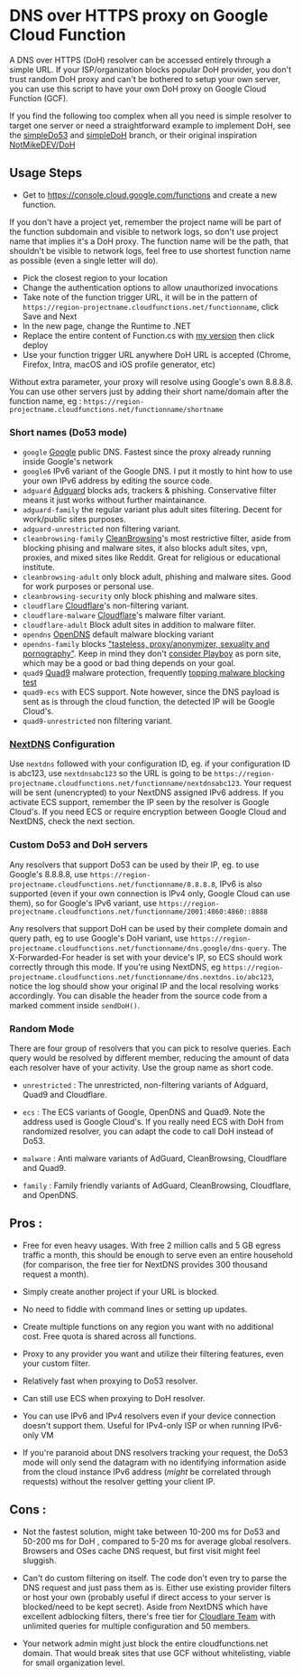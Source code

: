 # DNS over HTTPS proxy on Google Cloud Function
A DNS over HTTPS (DoH) resolver can be accessed entirely through a simple URL. If your ISP/organization blocks popular DoH provider, you don't trust random DoH proxy and can't be bothered to setup your own server, you can use this script to have your own DoH proxy on Google Cloud Function (GCF).

If you find the following too complex when all you need is simple resolver to target one server or need a straightforward example to implement DoH, see the [simpleDo53](https://github.com/tina-hello/doh-gcf/tree/simpleDo53) and [simpleDoH](https://github.com/tina-hello/doh-gcf/tree/simpleDoH) branch, or their original inspiration [NotMikeDEV/DoH](https://github.com/NotMikeDEV/DoH)

## Usage Steps

* Get to https://console.cloud.google.com/functions and create a new function. 

If you don't have a project yet, remember the project name will be part of the function subdomain and visible to network logs, so don't use project name that implies it's a DoH proxy. The function name will be the path, that shouldn't be visible to network logs, feel free to use shortest function name as possible (even a single letter will do).

* Pick the closest region to your location
* Change the authentication options to allow unauthorized invocations
* Take note of the function trigger URL, it will be in the pattern of `https://region-projectname.cloudfunctions.net/functionname`, click Save and Next
* In the new page, change the Runtime to .NET
* Replace the entire content of Function.cs with [my version](/Function.cs) then click deploy
* Use your function trigger URL anywhere DoH URL is accepted (Chrome, Firefox, Intra, macOS and iOS profile generator, etc)

Without extra parameter, your proxy will resolve using Google's own 8.8.8.8. You can use other servers just by adding their short name/domain after the function name, eg : `https://region-projectname.cloudfunctions.net/functionname/shortname`

### Short names (Do53 mode)

* `google` [Google](https://developers.google.com/speed/public-dns) public DNS. Fastest since the proxy already running inside Google's network
* `google6` IPv6 variant of the Google DNS. I put it mostly to hint how to use your own IPv6 address by editing the source code.
* `adguard` [Adguard](http://adguard.com/) blocks ads, trackers & phishing. Conservative filter means it just works without further maintainance.
* `adguard-family` the regular variant plus adult sites filtering. Decent for work/public sites purposes.
* `adguard-unrestricted` non filtering variant.
* `cleanbrowsing-family` [CleanBrowsing](https://cleanbrowsing.org/)'s most restrictive filter, aside from blocking phising and malware sites, it also blocks adult sites, vpn, proxies, and mixed sites like Reddit. Great for religious or educational institute.
* `cleanbrowsing-adult` only block adult, phishing and malware sites. Good for work purposes or personal use.
* `cleanbrowsing-security` only block phishing and malware sites.
* `cloudflare` [Cloudflare](https://blog.cloudflare.com/dns-resolver-1-1-1-1/)'s non-filtering variant.
* `cloudflare-malware` [Cloudflare](https://blog.cloudflare.com/introducing-1-1-1-1-for-families/)'s malware filter variant.
* `cloudflare-adult` Block adult sites in addition to malware filter.
* `opendns` [OpenDNS](https://support.opendns.com/hc/en-us/articles/227986707-Understanding-Malware-and-how-OpenDNS-helps) default malware blocking variant
* `opendns-family` blocks ["tasteless, proxy/anonymizer, sexuality and pornography"](https://support.opendns.com/hc/en-us/articles/228006487-FamilyShield-Router-Configuration-Instructions). Keep in mind they don't [consider Playboy](https://domain.opendns.com/playboy.com) as porn site, which may be a good or bad thing depends on your goal.
* `quad9` [Quad9](https://www.quad9.net/) malware protection, frequently [topping malware blocking test](https://www.quad9.net/dns-blocking-effectiveness-recent-independent-tests/)
* `quad9-ecs` with ECS support. Note however, since the DNS payload is sent as is through the cloud function, the detected IP will be Google Cloud's.
* `quad9-unrestricted` non filtering variant.

### [NextDNS](http://nextdns.io/) Configuration

Use `nextdns` followed with your configuration ID, eg. if your configuration ID is abc123, use `nextdnsabc123` so the URL is going to be `https://region-projectname.cloudfunctions.net/functionname/nextdnsabc123`. Your request will be sent (unencrypted) to your NextDNS assigned IPv6 address. If you activate ECS support, remember the IP seen by the resolver is Google Cloud's. If you need ECS or require encryption between Google Cloud and NextDNS, check the next section.

### Custom Do53 and DoH servers

Any resolvers that support Do53 can be used by their IP, eg. to use Google's 8.8.8.8, use `https://region-projectname.cloudfunctions.net/functionname/8.8.8.8`, IPv6 is also supported (even if your own connection is IPv4 only, Google Cloud can use them), so for Google's IPv6 variant, use `https://region-projectname.cloudfunctions.net/functionname/2001:4860:4860::8888`

Any resolvers that support DoH can be used by their complete domain and query path, eg to use Google's DoH variant, use `https://region-projectname.cloudfunctions.net/functionname/dns.google/dns-query`. The X-Forwarded-For header is set with your device's IP, so ECS should work correctly through this mode. If you're using NextDNS, eg `https://region-projectname.cloudfunctions.net/functionname/dns.nextdns.io/abc123`, notice the log should show your original IP and the local resolving works accordingly. You can disable the header from the source code from a marked comment inside `sendDoH()`.

### Random Mode

There are four group of resolvers that you can pick to resolve queries. Each query would be resolved by different member, reducing the amount of data each resolver have of your activity. Use the group name as short code.

* `unrestricted` : The unrestricted, non-filtering variants of Adguard, Quad9 and Cloudflare.

* `ecs` : The ECS variants of Google, OpenDNS and Quad9. Note the address used is Google Cloud's. If you really need ECS with DoH from randomized resolver, you can adapt the code to call DoH instead of Do53.

* `malware` : Anti malware variants of AdGuard, CleanBrowsing, Cloudflare and Quad9.

* `family` : Family friendly variants of AdGuard, CleanBrowsing, Cloudflare, and OpenDNS.

## Pros :

* Free for even heavy usages. With free 2 million calls and 5 GB egress traffic a month, this should be enough to serve even an entire household (for comparison, the free tier for NextDNS provides 300 thousand request a month).

* Simply create another project if your URL is blocked.

* No need to fiddle with command lines or setting up updates.

* Create multiple functions on any region you want with no additional cost. Free quota is shared across all functions.

* Proxy to any provider you want and utilize their filtering features, even your custom filter.

* Relatively fast when proxying to Do53 resolver.

* Can still use ECS when proxying to DoH resolver.

* You can use IPv6 and IPv4 resolvers even if your device connection doesn't support them. Useful for IPv4-only ISP or when running IPv6-only VM

* If you're paranoid about DNS resolvers tracking your request, the Do53 mode will only send the datagram with no identifying information aside from the cloud instance IPv6 address (*might* be correlated through requests) without the resolver getting your client IP.

## Cons :

* Not the fastest solution, might take between 10-200 ms for Do53 and 50-200 ms for DoH , compared to 5-20 ms for average global resolvers. Browsers and OSes cache DNS request, but first visit might feel sluggish.

* Can't do custom filtering on itself. The code don't even try to parse the DNS request and just pass them as is. Either use existing provider filters or host your own (probably useful if direct access to your server is blocked/need to be kept secret). Aside from NextDNS which have excellent adblocking filters, there's free tier for [Cloudlare Team](https://www.cloudflare.com/teams/) with unlimited queries for multiple configuration and 50 members.

* Your network admin might just block the entire cloudfunctions.net domain. That would break sites that use GCF without whitelisting, viable for small organization level.
